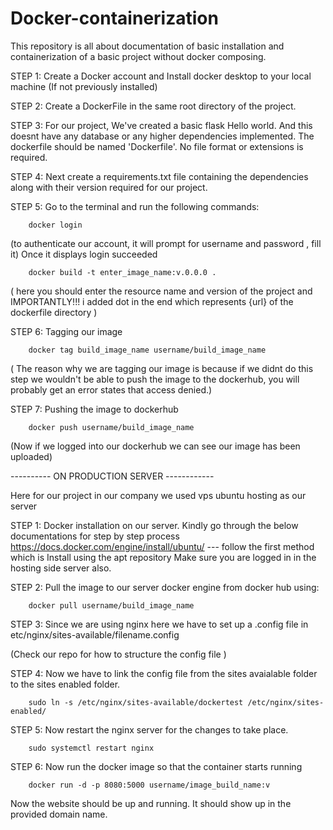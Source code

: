 # Docker-containerization
This repository is all about documentation of basic installation and containerization of a basic project without docker composing.

STEP 1: 
        Create a Docker account and Install docker desktop to your local machine (If not previously installed)

STEP 2:
        Create a DockerFile in the same root directory of the project.

STEP 3: 
        For our project, We've created a basic flask Hello world. And this doesnt have any database or any higher dependencies implemented.
        The dockerfile should be named 'Dockerfile'. No file format or extensions is required.

STEP 4:
        Next create a requirements.txt file containing the dependencies along with their version required for our project.

STEP 5:
        Go to the terminal and run the following commands:
          
 
        docker login 
        
(to authenticate our account, it will prompt for username and password , fill it)
          Once it displays login succeeded
           
        docker build -t enter_image_name:v.0.0.0 .     
          
    
( here you should enter the resource name and version of the project and IMPORTANTLY!!!  i added dot in the end which represents            {url} of the dockerfile directory )

STEP 6:
        Tagging our image
        
        docker tag build_image_name username/build_image_name

( The reason why we are tagging our image is because if we didnt do this step we wouldn't be able to push the image to the 
        dockerhub, you will probably get an error states that access denied.) 

STEP 7:
        Pushing the image to dockerhub
        
        docker push username/build_image_name
        
(Now if we logged into our dockerhub we can see our image has been uploaded)


----------   ON PRODUCTION SERVER   ------------ 

Here for our project in our company we used vps ubuntu hosting as our server 

STEP 1:
        Docker installation on our server. Kindly go through the below documentations for step by step process
    https://docs.docker.com/engine/install/ubuntu/ --- follow the first method which is Install using the apt repository
    Make sure you are logged in in the hosting side server also.

STEP 2:
       Pull the image to our server docker engine from docker hub using:
        
        docker pull username/build_image_name

STEP 3:
        Since we are using nginx here we have to set up a .config file in etc/nginx/sites-available/filename.config
        

(Check our repo for how to structure the config file )

STEP 4:
        Now we have to link the config file from the sites avaialable folder to the sites enabled folder.

        sudo ln -s /etc/nginx/sites-available/dockertest /etc/nginx/sites-enabled/

STEP 5:
        Now restart the nginx server for the changes to take place.

        sudo systemctl restart nginx

STEP 6:
        Now run the docker image so that the container starts running

        docker run -d -p 8080:5000 username/image_build_name:v

Now the website should be up and running. It should show up in the provided domain name.

        
